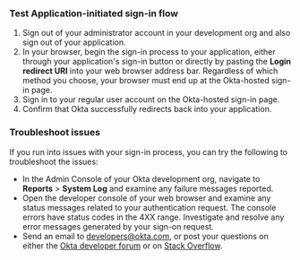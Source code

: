### Test Application-initiated sign-in flow

1. Sign out of your administrator account in your development org and also sign out of your application.
1. In your browser, begin the sign-in process to your application, either through your application's sign-in button or directly by pasting the **Login redirect URI** into your web browser address bar. Regardless of which method you choose, your browser must end up at the Okta-hosted sign-in page.
1. Sign in to your regular user account on the Okta-hosted sign-in page.
1. Confirm that Okta successfully redirects back into your application.

### Troubleshoot issues

If you run into issues with your sign-in process, you can try the following to troubleshoot the issues:

* In the Admin Console of your Okta development org, navigate to **Reports** > **System Log** and examine any failure messages reported.
* Open the developer console of your web browser and examine any status messages related to your authentication request. The console errors have status codes in the 4XX range. Investigate and resolve any error messages generated by your sign-on request.
* Send an email to <developers@okta.com>, or post your questions on either the [Okta developer forum](https://devforum.okta.com/search?q=oidc) or on [Stack Overflow](https://stackoverflow.com/search?q=oidc+okta).
